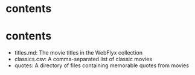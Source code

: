 
# contents

# contents

- titles.md: The movie titles in the WebFlyx collection
- classics.csv: A comma-separated list of classic movies
- quotes: A directory of files containing memorable quotes from movies

